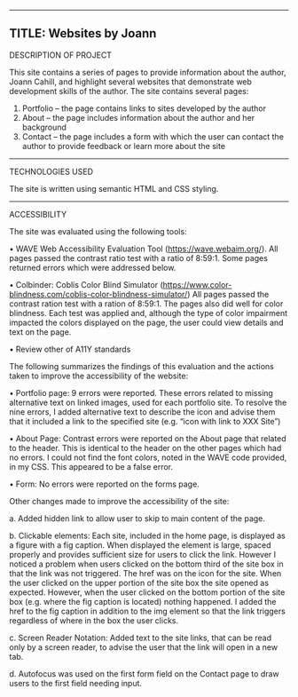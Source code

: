----------------------------------------------------
TITLE:  Websites by Joann
-----------------------------------------------------
DESCRIPTION OF PROJECT

This site contains a series of pages to provide information about the author, Joann Cahill, and highlight several websites that demonstrate web development skills of the author.  The site contains several pages:

1.	Portfolio – the page contains links to sites developed by the author
2.	About – the page includes information about the author and her background
3.	Contact – the page includes a form with which the user can contact the author to provide feedback or learn more about the site

-----------------------------------------------------

TECHNOLOGIES USED

The site is written using semantic HTML and CSS styling.

-----------------------------------------------------

ACCESSIBILITY

The site was evaluated using the following tools:

•	WAVE Web Accessibility Evaluation Tool (https://wave.webaim.org/). All pages passed the contrast ratio test with a ratio of 8:59:1.  Some pages returned errors which were addressed below.

•	Colbinder: Coblis Color Blind Simulator (https://www.color-blindness.com/coblis-color-blindness-simulator/)  All pages passed the contrast ration test with a ration of 8:59:1. The pages also did well for color blindness.  Each test was applied and, although the type of color impairment impacted the colors displayed on the page, the user could view details and text on the page.  

•	Review other of A11Y standards 

The following summarizes the findings of this evaluation and the actions taken to improve the accessibility of the website:

•	Portfolio page:  9 errors were reported.  These errors related to missing alternative text on linked images, used for each portfolio site.   To resolve the nine errors, I added alternative text to describe the icon and advise them that it included a link to the specified site (e.g. “icon with link to XXX Site”)

•	About Page: Contrast errors were reported on the About page that related to the header.  This is identical to the header on the other pages which had no errors.  I could not find the font colors, noted in the WAVE code provided, in my CSS.  This appeared to be a false error.

•	Form:  No errors were reported on the forms page.

Other changes made to improve the accessibility of the site:

a.	Added hidden link to allow user to skip to main content of the page.

b.	Clickable elements:  Each site, included in the home page, is displayed as a figure with a fig caption.  When displayed the element is large, spaced properly and provides sufficient size for users to click the link.  However I noticed a problem when users clicked on the bottom third of the site box in that the link was not triggered.  The href was on the icon for the site.  When the user clicked on the upper portion of the site box the site opened as expected.  However, when the user clicked on the bottom portion of the site box (e.g. where the fig caption is located) nothing happened. I added the href to the fig caption in addition to the img element so that the link triggers regardless of where in the box the user clicks.

c.	Screen Reader Notation:  Added text to the site links, that can be read only by a screen reader, to advise the user that the link will open in a new tab.

d.	Autofocus was used on the first form field on the Contact page to draw users to the first field needing input.		
